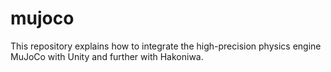 # mujoco
This repository explains how to integrate the high-precision physics engine MuJoCo with Unity and further with Hakoniwa.
